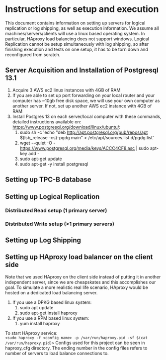 # Instructions for setup and execution
This document contains information on setting up servers for logical replication or log shipping, as well as execution information. We assume all machines/servers/clients will use a linux based operating system.
In particular, HAproxy load balancing does not support windows.
Logical Replication cannot be setup simultaneously with log shipping, so after finishing execution and tests on one setup, it has to be torn down and reconfigured from scratch.
## Server Acquisition and Installation of Postgresql 13.1
1. Acquire 3 AWS ec2 linux instances with 4GB of RAM
1. If you are able to set up port forwarding on your local router and your computer has ~10gb free disk space, we will use your own computer as another server. If not, set up another AWS ec2 instance with 4GB of RAM
1. Install Postgres 13 on each server/local computer with these commands, detailed instructions available on: https://www.postgresql.org/download/linux/ubuntu/:
    1. sudo sh -c 'echo "deb http://apt.postgresql.org/pub/repos/apt $(lsb_release -cs)-pgdg main" > /etc/apt/sources.list.d/pgdg.list'
    1. wget --quiet -O - https://www.postgresql.org/media/keys/ACCC4CF8.asc | sudo apt-key add -
    1. sudo apt-get update
    1. sudo apt-get -y install postgresql

## Setting up TPC-B database

## Setting up Logical Replication
### Distributed Read setup (1 primary server)
### Distributed Write setup (>1 primary servers)
## Setting up Log Shipping

## Setting up HAproxy load balancer on the client side
Note that we used HAproxy on the client side instead of putting it in another independent server, since we are cheapskates and this accomplishes our goal. To simulate a more realistic real life scenario, HAproxy would be hosted on a dedicated load balancing server.
1. If you use a DPKG based linux system:
    1. sudo apt update
    1. sudo apt-get install haproxy
1. If you use a RPM based linux system:
    1. yum install haproxy

To start HAproxy service:  
`<sudo haproxy -f <config name> -p /var/run/haproxy.pid -sf $(cat /var/run/haproxy.pid)>`
Configs used for this project can be seen in haproxy_cfg directory. The ending number in the config files refers to number of servers to load balance connections to.



